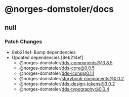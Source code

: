 # @norges-domstoler/docs

## null

### Patch Changes

- 8eb214ef: Bump dependencies
- Updated dependencies [8eb214ef]
  - @norges-domstoler/dds-components@13.8.5
  - @norges-domstoler/dds-core@0.0.5
  - @norges-domstoler/dds-icons@0.1.1
  - @norges-domstoler/storybook-components@0.0.2
  - @norges-domstoler/dds-design-tokens@3.0.2
  - @norges-domstoler/dds-typography@0.0.4
